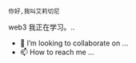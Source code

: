     你好,我叫艾莉切尼
   web3
    我正在学习。..
   - 💞️ I’m looking to collaborate on ...
  - 📫 How to reach me ...

<!---
因为它的"阅读能力"(这个文件)出现在你的GUUUUB档案中,所以它是一个特别的数字图书馆。
您可以点击预览链接查看您的更改。
--->
